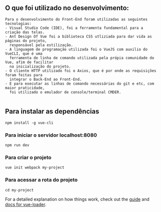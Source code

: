 ## O que foi utilizado no desenvolvimento:

```
Para o desenvolvimento do Front-End foram utilizadas as seguintes tecnologias:
- Visual Studio Code (IDE), foi a ferramenta fundamental para a criação das telas.
- Ant Design Of Vue foi a biblioteca CSS utliziada para dar vida as páginas do projeto,
  responsável pela estilização.
- A linguagem de programação utilizada foi o VueJS com auxilio do VueCLI, que é uma
  ferramenta de linha de comando utilizada pela própia comunidade do Vue, afim de facilitar
  na inicialização do projeto.
- O cliente HTTP utilizado foi o Axios, que é por onde as requisições foram feitas para 
  integrar o Back-End ao Front-End.
- E para executar as linhas de comando necessárias do git e etc, com maior praticidade,
  foi utilizado o emulador de console/terminal CMDER.


```
## Para instalar as dependências
```
npm install -g vue-cli
```
### Para iniciar o servidor localhost:8080
```
npm run dev
```
### Para criar o projeto
```
vue init webpack my-project
```
### Para acessar a rota do projeto
```
cd my-project
```

For a detailed explanation on how things work, check out the [guide](http://vuejs-templates.github.io/webpack/) and [docs for vue-loader](http://vuejs.github.io/vue-loader).
